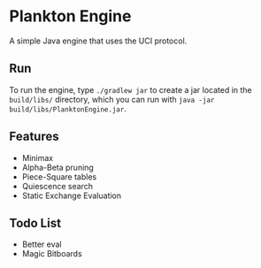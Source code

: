 # Plankton Engine
A simple Java engine that uses the UCI protocol.

## Run
To run the engine, type `./gradlew jar` to create a jar located in the `build/libs/` directory, which you can run with `java -jar build/libs/PlanktonEngine.jar`.

## Features
 - Minimax
 - Alpha-Beta pruning
 - Piece-Square tables
 - Quiescence search
 - Static Exchange Evaluation

## Todo List
 - Better eval
 - Magic Bitboards
